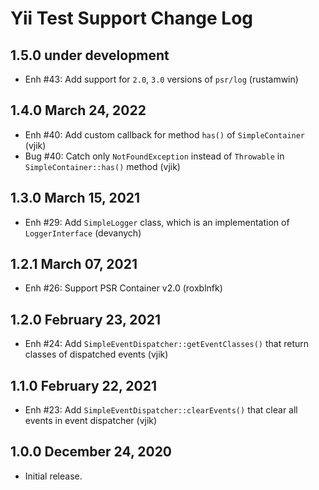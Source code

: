 # Yii Test Support Change Log

## 1.5.0 under development

- Enh #43: Add support for `2.0`, `3.0` versions of `psr/log` (rustamwin)

## 1.4.0 March 24, 2022

- Enh #40: Add custom callback for method `has()` of `SimpleContainer` (vjik)
- Bug #40: Catch only `NotFoundException` instead of `Throwable` in `SimpleContainer::has()` method (vjik)

## 1.3.0 March 15, 2021

- Enh #29: Add `SimpleLogger` class, which is an implementation of `LoggerInterface` (devanych)

## 1.2.1 March 07, 2021

- Enh #26: Support PSR Container v2.0 (roxblnfk)

## 1.2.0 February 23, 2021

- Enh #24: Add `SimpleEventDispatcher::getEventClasses()` that return classes of dispatched events (vjik)

## 1.1.0 February 22, 2021

- Enh #23: Add `SimpleEventDispatcher::clearEvents()` that clear all events in event dispatcher (vjik)

## 1.0.0 December 24, 2020

- Initial release.

